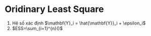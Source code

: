 <script type="text/javascript"  src="http://cdn.mathjax.org/mathjax/latest/MathJax.js?config=TeX-AMS-MML_HTMLorMML">  
</script>

# Oridinary Least Square
1. Hệ số xác định $\mathbf{Y}_i = \hat{\mathbf{Y}}_i + \epsilon_i$
2. $ESS=\sum_{i=1}^{n}()$
<!--stackedit_data:
eyJoaXN0b3J5IjpbMTIxNjIxODk1NV19
-->